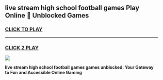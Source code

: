 
## live stream high school football games Play Online 👋 Unblocked Games
<h3>
<a href="https://news.freeplayer.one?title=live_stream_high_school_football_games&ref=17GH">CLICK TO PLAY</a></h3>
<hr>

<h3>
<a href="https://news.freeplayer.one?title=live_stream_high_school_football_games&ref=17GH">CLICK 2 PLAY</a>
  
</h3>

<a href="https://news.freeplayer.one?title=live_stream_high_school_football_games&ref=17GH/"><img src="https://clearcache.store/games.png"></a>


**live stream high school football games games unblocked: Your Gateway to Fun and Accessible Online Gaming**
